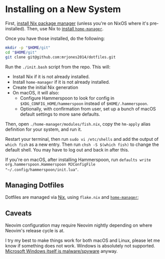 # Installing on a New System

First, [install Nix package manager](https://nixos.org/download.html#download-nix) (unless you're on NixOS where it's pre-installed).
Then, use Nix to [install `home-manager`](https://nix-community.github.io/home-manager/index.html#ch-installation).

Once you have those installed, do the following:

```bash
mkdir -p "$HOME/git"
cd "$HOME/git"
git clone git@github.com:mrjones2014/dotfiles.git
```

Run the `./init.bash` script from the repo. This will:

- Install Nix if it is not already installed.
- Install `home-manager` if it is not already installed.
- Create the initial Nix generation
- On macOS, it will also:
  - Configure Hammerspoon to look for config in `$XDG_CONFIG_HOME/hammerspoon` instead of `$HOME/.hammerspoon`.
  - Optionally, with confirmation from user, set up a bunch of macOS default settings to more sane defaults.

Then, open `./home-manager/modules/fish.nix`, copy the `hm-apply` alias definition for your system, and run it.

Restart your terminal, then run `sudo vi /etc/shells` and add the output of `which fish` as a new entry. Then run `chsh -S $(which fish)`
to change the default shell. You may have to log out and back in after this.

If you're on macOS, after installing Hammerspoon, run `defaults write org.hammerspoon.Hammerspoon MJConfigFile "~/.config/hammerspoon/init.lua"`.

## Managing Dotfiles

Dotfiles are managed via [Nix](https://nixos.org/), using `flake.nix` and [`home-manager`](https://github.com/nix-community/home-manager);

## Caveats

Neovim configuration may require Neovim nightly depending on where Neovim's release cycle is at.

I try my best to make things work for both macOS and Linux, please let me know if something does not work.
Windows is absolutely not supported. [Microsoft Windows itself is malware/spyware](https://www.gnu.org/proprietary/malware-microsoft.html) anyway.
